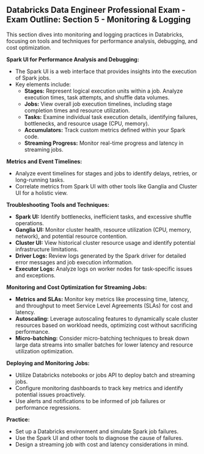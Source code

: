 ## Databricks Data Engineer Professional Exam - Exam Outline: Section 5 - Monitoring & Logging

This section dives into monitoring and logging practices in Databricks, focusing on tools and techniques for performance analysis, debugging, and cost optimization.

**Spark UI for Performance Analysis and Debugging:**

- The Spark UI is a web interface that provides insights into the execution of Spark jobs.
- Key elements include:
    - **Stages:** Represent logical execution units within a job. Analyze execution times, task attempts, and shuffle data volumes.
    - **Jobs:** View overall job execution timelines, including stage completion times and resource utilization.
    - **Tasks:** Examine individual task execution details, identifying failures, bottlenecks, and resource usage (CPU, memory).
    - **Accumulators:** Track custom metrics defined within your Spark code.
    - **Streaming Progress:** Monitor real-time progress and latency in streaming jobs.

**Metrics and Event Timelines:**

- Analyze event timelines for stages and jobs to identify delays, retries, or long-running tasks.
- Correlate metrics from Spark UI with other tools like Ganglia and Cluster UI for a holistic view.

**Troubleshooting Tools and Techniques:**

- **Spark UI:** Identify bottlenecks, inefficient tasks, and excessive shuffle operations.
- **Ganglia UI:** Monitor cluster health, resource utilization (CPU, memory, network), and potential resource contention.
- **Cluster UI:** View historical cluster resource usage and identify potential infrastructure limitations.
- **Driver Logs:** Review logs generated by the Spark driver for detailed error messages and job execution information.
- **Executor Logs:** Analyze logs on worker nodes for task-specific issues and exceptions.

**Monitoring and Cost Optimization for Streaming Jobs:**

- **Metrics and SLAs:** Monitor key metrics like processing time, latency, and throughput to meet Service Level Agreements (SLAs) for cost and latency.
- **Autoscaling:** Leverage autoscaling features to dynamically scale cluster resources based on workload needs, optimizing cost without sacrificing performance.
- **Micro-batching:** Consider micro-batching techniques to break down large data streams into smaller batches for lower latency and resource utilization optimization.

**Deploying and Monitoring Jobs:**

- Utilize Databricks notebooks or jobs API to deploy batch and streaming jobs.
- Configure monitoring dashboards to track key metrics and identify potential issues proactively.
- Use alerts and notifications to be informed of job failures or performance regressions.

**Practice:**

- Set up a Databricks environment and simulate Spark job failures.
- Use the Spark UI and other tools to diagnose the cause of failures.
- Design a streaming job with cost and latency considerations in mind.